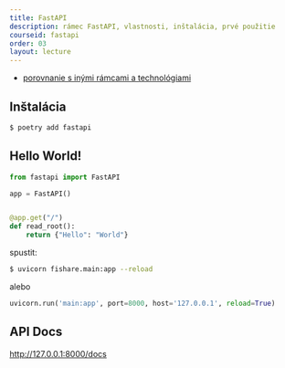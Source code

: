 ```yaml
---
title: FastAPI
description: rámec FastAPI, vlastnosti, inštalácia, prvé použitie
courseid: fastapi
order: 03
layout: lecture
---
```


* [porovnanie s inými rámcami a technológiami](https://www.techempower.com/benchmarks/#section=data-r20&hw=ph&test=query&l=v2p4an-db&a=2)

## Inštalácia

```bash
$ poetry add fastapi
```


## Hello World!

```python
from fastapi import FastAPI

app = FastAPI()


@app.get("/")
def read_root():
    return {"Hello": "World"}
```


spustit:

```bash
$ uvicorn fishare.main:app --reload
```


alebo 

```python
uvicorn.run('main:app', port=8000, host='127.0.0.1', reload=True)
```

## API Docs

http://127.0.0.1:8000/docs

